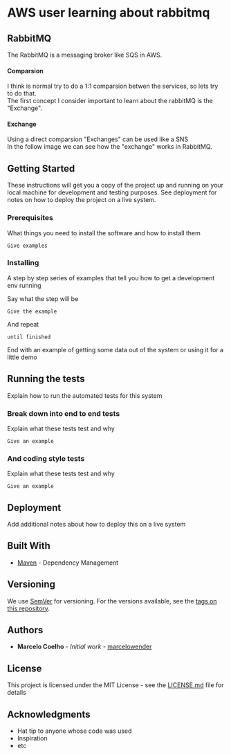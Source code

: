 # AWS user learning about rabbitmq 

## RabbitMQ
  The RabbitMQ is a messaging broker like SQS in AWS.   

#### Comparsion
  I think is normal try to do a 1:1 comparsion betwen the services, so lets try to do that.  
  The first concept I consider important to learn about the rabbitMQ is the "Exchange".  

#### Exchange
  Using a direct comparsion "Exchanges" can be used like a SNS   
  In the follow image we can see how the "exchange" works in RabbitMQ.   
  
  

## Getting Started

These instructions will get you a copy of the project up and running on your local machine for development and testing purposes. See deployment for notes on how to deploy the project on a live system.

### Prerequisites

What things you need to install the software and how to install them

```
Give examples
```

### Installing

A step by step series of examples that tell you how to get a development env running

Say what the step will be

```
Give the example
```

And repeat

```
until finished
```

End with an example of getting some data out of the system or using it for a little demo

## Running the tests

Explain how to run the automated tests for this system

### Break down into end to end tests

Explain what these tests test and why

```
Give an example
```

### And coding style tests

Explain what these tests test and why

```
Give an example
```

## Deployment

Add additional notes about how to deploy this on a live system

## Built With

* [Maven](https://maven.apache.org/) - Dependency Management


## Versioning

We use [SemVer](http://semver.org/) for versioning. For the versions available, see the [tags on this repository](https://github.com/your/project/tags). 

## Authors

* **Marcelo Coelho** - *Initial work* - [marcelowender](https://github.com/marcelowender)


## License

This project is licensed under the MIT License - see the [LICENSE.md](LICENSE.md) file for details

## Acknowledgments

* Hat tip to anyone whose code was used
* Inspiration
* etc





